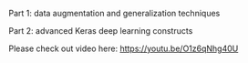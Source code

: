 Part 1:  data augmentation and generalization techniques 

Part 2:  advanced Keras deep learning constructs

Please check out video here: https://youtu.be/O1z6qNhg40U
